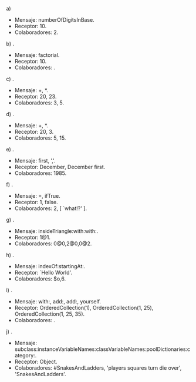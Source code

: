 a)
- Mensaje: numberOfDigitsInBase.
- Receptor: 10.
- Colaboradores: 2.

b) . 
- Mensaje: factorial.
- Receptor: 10.
- Colaboradores: .

c) . 
- Mensaje: +, *.
- Receptor: 20, 23.
- Colaboradores: 3, 5.

d) . 
- Mensaje: +, *.
- Receptor: 20, 3.
- Colaboradores: 5, 15.

e) . 
- Mensaje: first, ','.
- Receptor: December, December first.
- Colaboradores: 1985.

f) . 
- Mensaje: =, ifTrue.
- Receptor: 1, false.
- Colaboradores: 2, [ `what!?' ].

g) . 
- Mensaje: insideTriangle:with:with:.
- Receptor: 1@1.
- Colaboradores: 0@0,2@0,0@2.

h) . 
- Mensaje: indexOf:startingAt:.
- Receptor: `Hello World'.
- Colaboradores: $o,6.

i) . 
- Mensaje: with:, add:, add:, yourself.
- Receptor: OrderedCollection(1), OrderedCollection(1, 25), OrderedCollection(1, 25, 35).
- Colaboradores: .

j) . 
- Mensaje: subclass:instanceVariableNames:classVariableNames:poolDictionaries:category:.
- Receptor: Object.
- Colaboradores: #SnakesAndLadders, 'players squares turn die over', 'SnakesAndLadders'.